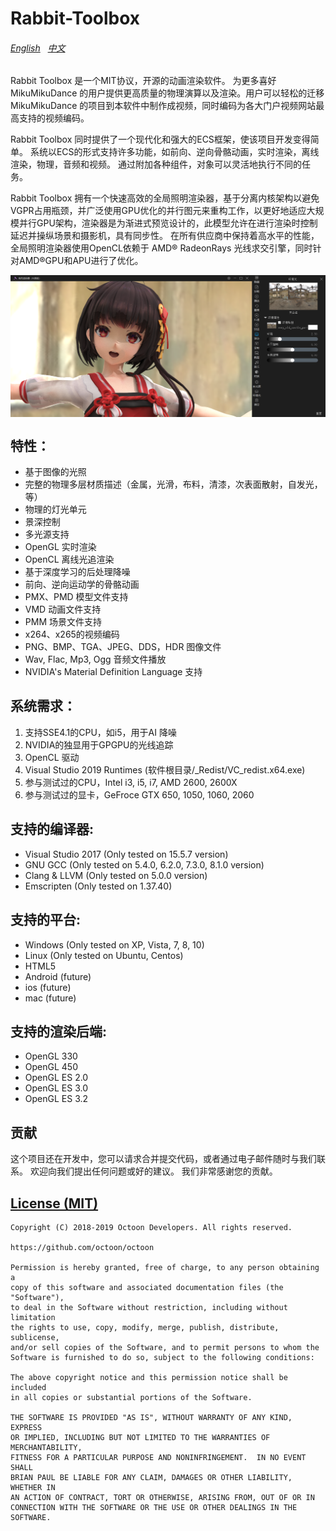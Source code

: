 Rabbit-Toolbox
======
###### [English](https://github.com/ray-cast/RabbitToolbox/blob/master/README_en.md) &nbsp; [中文](https://github.com/ray-cast/RabbitToolbox/blob/master/README_en.md)
Rabbit Toolbox 是一个MIT协议，开源的动画渲染软件。 为更多喜好 MikuMikuDance 的用户提供更高质量的物理演算以及渲染。用户可以轻松的迁移 MikuMikuDance 的项目到本软件中制作成视频，同时编码为各大门户视频网站最高支持的视频编码。

Rabbit Toolbox 同时提供了一个现代化和强大的ECS框架，使该项目开发变得简单。 系统以ECS的形式支持许多功能，如前向、逆向骨骼动画，实时渲染，离线渲染，物理，音频和视频。 通过附加各种组件，对象可以灵活地执行不同的任务。 

Rabbit Toolbox 拥有一个快速高效的全局照明渲染器，基于分离内核架构以避免VGPR占用瓶颈，并广泛使用GPU优化的并行图元来重构工作，以更好地适应大规模并行GPU架构，渲染器是为渐进式预览设计的，此模型允许在进行渲染时控制延迟并操纵场景和摄影机，具有同步性。 在所有供应商中保持着高水平的性能，全局照明渲染器使用OpenCL依赖于 AMD® RadeonRays 光线求交引擎，同时针对AMD®GPU和APU进行了优化。

<img style="vertical-align: top;" src="./screenshot.png" alt="logo">

特性：
------
* 基于图像的光照
* 完整的物理多层材质描述（金属，光滑，布料，清漆，次表面散射，自发光，等）
* 物理的灯光单元
* 景深控制
* 多光源支持
* OpenGL 实时渲染
* OpenCL 离线光追渲染
* 基于深度学习的后处理降噪
* 前向、逆向运动学的骨骼动画
* PMX、PMD 模型文件支持
* VMD 动画文件支持
* PMM 场景文件支持
* x264、x265的视频编码
* PNG、BMP、TGA、JPEG、DDS，HDR 图像文件
* Wav, Flac, Mp3, Ogg 音频文件播放
* NVIDIA's Material Definition Language 支持

系统需求：
------
1. 支持SSE4.1的CPU，如i5，用于AI 降噪
2. NVIDIA的独显用于GPGPU的光线追踪 
3. OpenCL 驱动 
4. Visual Studio 2019 Runtimes (软件根目录/_Redist/VC_redist.x64.exe)
6. 参与测试过的CPU，Intel i3, i5, i7, AMD 2600, 2600X
7. 参与测试过的显卡，GeFroce GTX 650, 1050, 1060, 2060

支持的编译器:
------
* Visual Studio 2017 (Only tested on 15.5.7 version)
* GNU GCC (Only tested on 5.4.0, 6.2.0, 7.3.0, 8.1.0 version)
* Clang & LLVM (Only tested on 5.0.0 version)
* Emscripten (Only tested on 1.37.40)

支持的平台:
------
* Windows (Only tested on XP, Vista, 7, 8, 10)
* Linux (Only tested on Ubuntu, Centos)
* HTML5
* Android (future)
* ios (future)
* mac (future)

支持的渲染后端:
------
* OpenGL 330
* OpenGL 450
* OpenGL ES 2.0
* OpenGL ES 3.0
* OpenGL ES 3.2

贡献
------
这个项目还在开发中，您可以请求合并提交代码，或者通过电子邮件随时与我们联系。 欢迎向我们提出任何问题或好的建议。 我们非常感谢您的贡献。

[License (MIT)](https://github.com/ray-cast/RabbitToolbox/blob/master/LICENSE)
-------------------------------------------------------------------------------
	Copyright (C) 2018-2019 Octoon Developers. All rights reserved.

	https://github.com/octoon/octoon

	Permission is hereby granted, free of charge, to any person obtaining a
	copy of this software and associated documentation files (the "Software"),
	to deal in the Software without restriction, including without limitation
	the rights to use, copy, modify, merge, publish, distribute, sublicense,
	and/or sell copies of the Software, and to permit persons to whom the
	Software is furnished to do so, subject to the following conditions:

	The above copyright notice and this permission notice shall be included
	in all copies or substantial portions of the Software.

	THE SOFTWARE IS PROVIDED "AS IS", WITHOUT WARRANTY OF ANY KIND, EXPRESS
	OR IMPLIED, INCLUDING BUT NOT LIMITED TO THE WARRANTIES OF MERCHANTABILITY,
	FITNESS FOR A PARTICULAR PURPOSE AND NONINFRINGEMENT.  IN NO EVENT SHALL
	BRIAN PAUL BE LIABLE FOR ANY CLAIM, DAMAGES OR OTHER LIABILITY, WHETHER IN
	AN ACTION OF CONTRACT, TORT OR OTHERWISE, ARISING FROM, OUT OF OR IN
	CONNECTION WITH THE SOFTWARE OR THE USE OR OTHER DEALINGS IN THE SOFTWARE.

